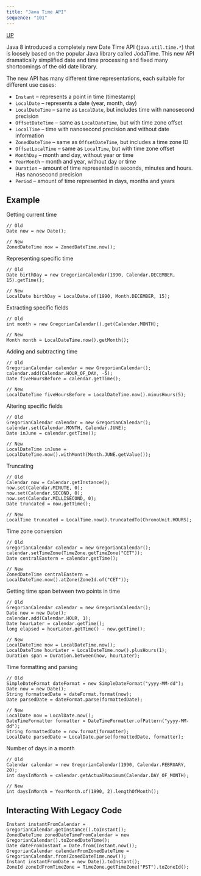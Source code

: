 ```yaml
---
title: "Java Time API"
sequence: "101"
---
```


[UP](/java-time.html)


Java 8 introduced a completely new Date Time API (`java.util.time.*`)
that is loosely based on the popular Java library called JodaTime.
This new API dramatically simplified date and time processing and
fixed many shortcomings of the old date library.

The new API has many different time representations, each suitable for different use cases:

- `Instant` – represents a point in time (timestamp)
- `LocalDate` – represents a date (year, month, day)
- `LocalDateTime` – same as `LocalDate`, but includes time with nanosecond precision
- `OffsetDateTime` – same as `LocalDateTime`, but with time zone offset
- `LocalTime` – time with nanosecond precision and without date information
- `ZonedDateTime` – same as `OffsetDateTime`, but includes a time zone ID
- `OffsetLocalTime` – same as `LocalTime`, but with time zone offset
- `MonthDay` – month and day, without year or time
- `YearMonth` – month and year, without day or time
- `Duration` – amount of time represented in seconds, minutes and hours. Has nanosecond precision
- `Period` – amount of time represented in days, months and years

## Example

Getting current time

```text
// Old
Date now = new Date();

// New
ZonedDateTime now = ZonedDateTime.now();
```

Representing specific time

```text
// Old
Date birthDay = new GregorianCalendar(1990, Calendar.DECEMBER, 15).getTime();

// New
LocalDate birthDay = LocalDate.of(1990, Month.DECEMBER, 15);
```

Extracting specific fields

```text
// Old
int month = new GregorianCalendar().get(Calendar.MONTH);

// New
Month month = LocalDateTime.now().getMonth();
```

Adding and subtracting time

```text
// Old
GregorianCalendar calendar = new GregorianCalendar();
calendar.add(Calendar.HOUR_OF_DAY, -5);
Date fiveHoursBefore = calendar.getTime();

// New
LocalDateTime fiveHoursBefore = LocalDateTime.now().minusHours(5);
```

Altering specific fields

```text
// Old
GregorianCalendar calendar = new GregorianCalendar();
calendar.set(Calendar.MONTH, Calendar.JUNE);
Date inJune = calendar.getTime();

// New
LocalDateTime inJune = LocalDateTime.now().withMonth(Month.JUNE.getValue());
```

Truncating

```text
// Old
Calendar now = Calendar.getInstance();
now.set(Calendar.MINUTE, 0);
now.set(Calendar.SECOND, 0);
now.set(Calendar.MILLISECOND, 0);
Date truncated = now.getTime();

// New
LocalTime truncated = LocalTime.now().truncatedTo(ChronoUnit.HOURS);
```

Time zone conversion

```text
// Old
GregorianCalendar calendar = new GregorianCalendar();
calendar.setTimeZone(TimeZone.getTimeZone("CET"));
Date centralEastern = calendar.getTime();

// New
ZonedDateTime centralEastern = LocalDateTime.now().atZone(ZoneId.of("CET"));
```

Getting time span between two points in time

```text
// Old
GregorianCalendar calendar = new GregorianCalendar();
Date now = new Date();
calendar.add(Calendar.HOUR, 1);
Date hourLater = calendar.getTime();
long elapsed = hourLater.getTime() - now.getTime();

// New
LocalDateTime now = LocalDateTime.now();
LocalDateTime hourLater = LocalDateTime.now().plusHours(1);
Duration span = Duration.between(now, hourLater);
```

Time formatting and parsing

```text
// Old
SimpleDateFormat dateFormat = new SimpleDateFormat("yyyy-MM-dd");
Date now = new Date();
String formattedDate = dateFormat.format(now);
Date parsedDate = dateFormat.parse(formattedDate);

// New
LocalDate now = LocalDate.now();
DateTimeFormatter formatter = DateTimeFormatter.ofPattern("yyyy-MM-dd");
String formattedDate = now.format(formatter);
LocalDate parsedDate = LocalDate.parse(formattedDate, formatter);
```

Number of days in a month

```text
// Old
Calendar calendar = new GregorianCalendar(1990, Calendar.FEBRUARY, 20);
int daysInMonth = calendar.getActualMaximum(Calendar.DAY_OF_MONTH);

// New
int daysInMonth = YearMonth.of(1990, 2).lengthOfMonth();
```

## Interacting With Legacy Code

```text
Instant instantFromCalendar = GregorianCalendar.getInstance().toInstant();
ZonedDateTime zonedDateTimeFromCalendar = new GregorianCalendar().toZonedDateTime();
Date dateFromInstant = Date.from(Instant.now());
GregorianCalendar calendarFromZonedDateTime = GregorianCalendar.from(ZonedDateTime.now());
Instant instantFromDate = new Date().toInstant();
ZoneId zoneIdFromTimeZone = TimeZone.getTimeZone("PST").toZoneId();
```
